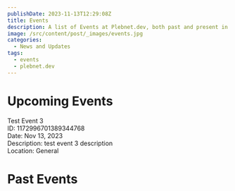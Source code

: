 ```yaml
---
publishDate: 2023-11-13T12:29:08Z
title: Events
description: A list of Events at Plebnet.dev, both past and present in Discord.
image: /src/content/post/_images/events.jpg
categories:
  - News and Updates
tags:
  - events
  - plebnet.dev
---
```


# Upcoming Events

Test Event 3<br>
ID: 1172996701389344768<br>
Date: Nov 13, 2023<br>
Description:
test event 3 description<br>
Location: General

# Past Events


